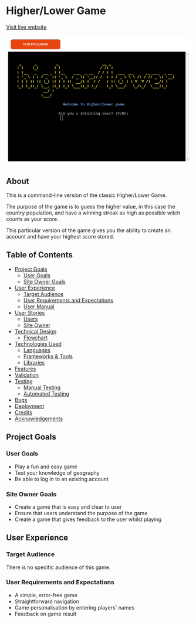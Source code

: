 # Higher/Lower Game

[Visit live website](https://high-low-cipp3.herokuapp.com/)

![Mockup image](docs/home_page.png)

## About

This is a command-line version of the classic Higher/Lower Game.

The purpose of the game is to guess the higher value, in this case the country population, and have a winning streak as high as possible witch counts as your score.

This particular version of the game gives you the ability to create an account and have your highest score stored.


## Table of Contents
  - [Project Goals](#project-goals)
    - [User Goals](#user-goals)
    - [Site Owner Goals](#site-owner-goals)
  - [User Experience](#user-experience)
    - [Target Audience](#target-audience)
    - [User Requirements and Expectations](#user-requirements-and-expectations)
    - [User Manual](#user-manual)
  - [User Stories](#user-stories)
    - [Users](#users)
    - [Site Owner](#site-owner)
  - [Technical Design](#technical-design)
    - [Flowchart](#flowchart)
  - [Technologies Used](#technologies-used)
    - [Languages](#languages)
    - [Frameworks & Tools](#frameworks--tools)
    - [Libraries](#libraries)
  - [Features](#features)
  - [Validation](#validation)
  - [Testing](#testing)
    - [Manual Testing](#manual-testing)
    - [Automated Testing](#automated-testing)
  - [Bugs](#bugs)
  - [Deployment](#deployment)
  - [Credits](#credits)
  - [Acknowledgements](#acknowledgements)

## Project Goals

### User Goals

- Play a fun and easy game
- Test your knowledge of geography
- Be able to log in to an existing account

### Site Owner Goals

- Create a game that is easy and clear to user
- Ensure that users understand the purpose of the game
- Create a game that gives feedback to the user whilst playing

## User Experience

### Target Audience

There is no specific audience of this game.

### User Requirements and Expectations

- A simple, error-free game
- Straightforward navigation
- Game personalisation by entering players' names
- Feedback on game result

